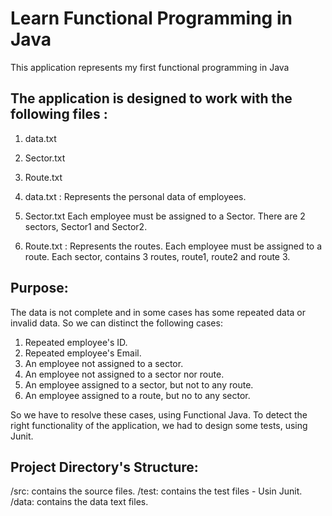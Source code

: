 # Learn Functional Programming in Java
This application represents my first functional programming in Java

## The application is designed to work with the following files :
  1) data.txt
  2) Sector.txt
  3) Route.txt
 
 1) data.txt :
 Represents the personal data of employees.
 
 2) Sector.txt
 Each employee must be assigned to a Sector. There are 2 sectors, Sector1 and Sector2.
 
 3) Route.txt :
 Represents the routes. Each employee must be assigned to a route. Each sector, contains 3 routes, route1, route2 and route 3.
 
 ## Purpose:
 The data is not complete and in some cases has some repeated data or invalid data. So we can distinct the following cases:
  1) Repeated employee's ID.
  2) Repeated employee's Email.
  3) An employee not assigned to a sector.
  4) An employee not assigned to a sector nor route.
  5) An employee assigned to a sector, but not to any route.
  6) An employee assigned to a route, but no to any sector.
  
 So we have to resolve these cases, using Functional Java. To detect the right functionality of the application, we had to design 
 some tests, using Junit.
 
 ## Project Directory's Structure:
 /src: contains the source files.
 /test: contains the test files - Usin Junit.
 /data: contains the data text files.
 
 
  
